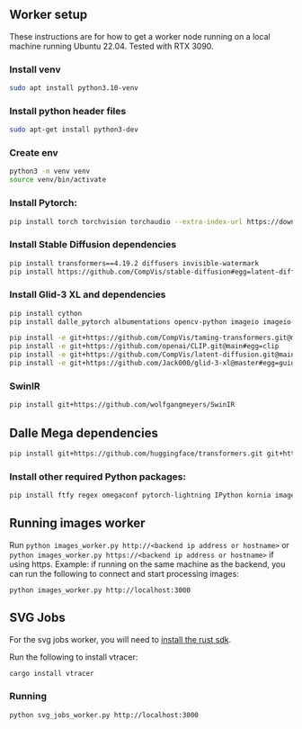 ## Worker setup

These instructions are for how to get a worker node running on a local machine running Ubuntu 22.04. Tested with RTX 3090.

### Install venv

```sh
sudo apt install python3.10-venv
```

### Install python header files

```sh
sudo apt-get install python3-dev
```

### Create env

```sh
python3 -m venv venv
source venv/bin/activate
```

### Install Pytorch:

```sh
pip install torch torchvision torchaudio --extra-index-url https://download.pytorch.org/whl/cu113
```

### Install Stable Diffusion dependencies

```sh
pip install transformers==4.19.2 diffusers invisible-watermark
pip install https://github.com/CompVis/stable-diffusion#egg=latent-diffusion
```

### Install Glid-3 XL and dependencies

```sh
pip install cython
pip install dalle_pytorch albumentations opencv-python imageio imageio-ffmpeg pytorch-lightning omegaconf test-tube streamlit einops torch-fidelity transformers 

pip install -e git+https://github.com/CompVis/taming-transformers.git@master#egg=taming-transformers
pip install -e git+https://github.com/openai/CLIP.git@main#egg=clip
pip install -e git+https://github.com/CompVis/latent-diffusion.git@main#egg=latent-diffusion
pip install -e git+https://github.com/Jack000/glid-3-xl@master#egg=guided-diffusion
```

### SwinIR

```sh
pip install git+https://github.com/wolfgangmeyers/SwinIR
```

## Dalle Mega dependencies

```sh
pip install git+https://github.com/huggingface/transformers.git git+https://github.com/patil-suraj/vqgan-jax.git git+https://github.com/borisdayma/dalle-mini.git tqdm flax==0.5.0
```

### Install other required Python packages:

```sh
pip install ftfy regex omegaconf pytorch-lightning IPython kornia imageio imageio-ffmpeg einops torch_optimizer requests
```

## Running images worker

Run `python images_worker.py http://<backend ip address or hostname>` or `python images_worker.py https://<backend ip address or hostname>` if using https. Example: if running on the same machine as the backend, you can run the following to connect and start processing images:

```shell
python images_worker.py http://localhost:3000
```

## SVG Jobs

For the svg jobs worker, you will need to [install the rust sdk](https://www.rust-lang.org/tools/install).

Run the following to install vtracer:

```sh
cargo install vtracer
```

### Running

```sh
python svg_jobs_worker.py http://localhost:3000
```